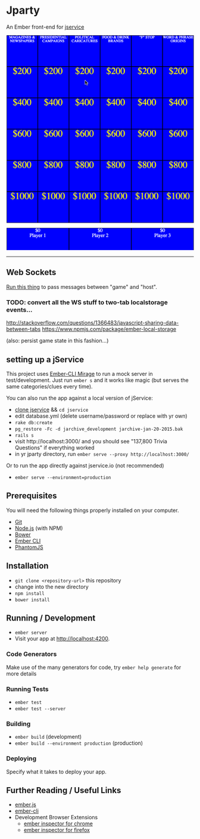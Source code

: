 # Jparty

An Ember front-end for [jservice](http://jservice.io/)

![demo](./jparty-demo.gif)

_________________________________________________

## Web Sockets

[Run this thing](https://github.com/coleww/websocket-message-passer-thing) to pass messages between "game" and "host".

### TODO: convert all the WS stuff to two-tab localstorage events...

http://stackoverflow.com/questions/1366483/javascript-sharing-data-between-tabs
https://www.npmjs.com/package/ember-local-storage

(also: persist game state in this fashion...)

## setting up a jService

This project uses [Ember-CLI Mirage](https://github.com/samselikoff/ember-cli-mirage) to run a mock server in test/development. Just run `ember s` and it works like magic (but serves the same categories/clues every time).

You can also run the app against a local version of jService:

- [clone jservice](https://github.com/sottenad/jService) && `cd jservice`
- edit database.yml (delete username/password or replace with yr own)
- `rake db:create`
- `pg_restore -Fc -d jarchive_development jarchive-jan-20-2015.bak`
- `rails s`
- visit http://localhost:3000/ and you should see "137,800 Trivia Questions" if everything worked
- in yr jparty directory, run `ember serve --proxy http://localhost:3000/`

Or to run the app directly against jservice.io (not recommended)

- `ember serve --environment=production`

## Prerequisites

You will need the following things properly installed on your computer.

* [Git](http://git-scm.com/)
* [Node.js](http://nodejs.org/) (with NPM)
* [Bower](http://bower.io/)
* [Ember CLI](http://www.ember-cli.com/)
* [PhantomJS](http://phantomjs.org/)

## Installation

* `git clone <repository-url>` this repository
* change into the new directory
* `npm install`
* `bower install`

## Running / Development

* `ember server`
* Visit your app at [http://localhost:4200](http://localhost:4200).

### Code Generators

Make use of the many generators for code, try `ember help generate` for more details

### Running Tests

* `ember test`
* `ember test --server`

### Building

* `ember build` (development)
* `ember build --environment production` (production)

### Deploying

Specify what it takes to deploy your app.

## Further Reading / Useful Links

* [ember.js](http://emberjs.com/)
* [ember-cli](http://www.ember-cli.com/)
* Development Browser Extensions
  * [ember inspector for chrome](https://chrome.google.com/webstore/detail/ember-inspector/bmdblncegkenkacieihfhpjfppoconhi)
  * [ember inspector for firefox](https://addons.mozilla.org/en-US/firefox/addon/ember-inspector/)

